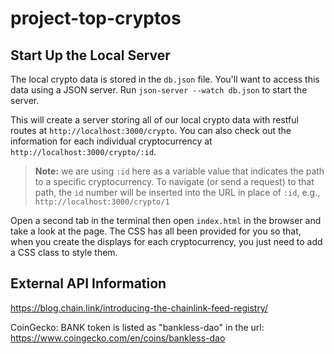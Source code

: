 # project-top-cryptos


## Start Up the Local Server

The local crypto data is stored in the `db.json` file. You'll want to access this data using a JSON server. Run `json-server --watch db.json` to start the server.

This will create a server storing all of our local crypto data with restful routes at `http://localhost:3000/crypto`. You can also check out the information for each individual cryptocurrency at `http://localhost:3000/crypto/:id`.

> **Note:** we are using `:id` here as a variable value that indicates the path to a specific cryptocurrency. To navigate (or send a request) to that path, the `id` number will be inserted into the URL in place of `:id`, e.g., `http://localhost:3000/crypto/1`

Open a second tab in the terminal then open `index.html` in the browser and take a look at the page. The CSS has all been provided for you so that, when you create the displays for each cryptocurrency, you just need to add a CSS class to style them.

## External API Information

https://blog.chain.link/introducing-the-chainlink-feed-registry/

CoinGecko:
BANK token is listed as "bankless-dao" in the url:
https://www.coingecko.com/en/coins/bankless-dao
